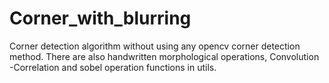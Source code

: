# Corner_with_blurring
Corner detection algorithm without using any opencv corner detection method. There are also handwritten morphological operations, Convolution -Correlation and sobel operation functions in utils.
